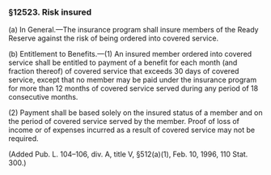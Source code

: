 ### §12523. Risk insured ###

(a) In General.—The insurance program shall insure members of the Ready Reserve against the risk of being ordered into covered service.

(b) Entitlement to Benefits.—(1) An insured member ordered into covered service shall be entitled to payment of a benefit for each month (and fraction thereof) of covered service that exceeds 30 days of covered service, except that no member may be paid under the insurance program for more than 12 months of covered service served during any period of 18 consecutive months.

(2) Payment shall be based solely on the insured status of a member and on the period of covered service served by the member. Proof of loss of income or of expenses incurred as a result of covered service may not be required.

(Added Pub. L. 104–106, div. A, title V, §512(a)(1), Feb. 10, 1996, 110 Stat. 300.)